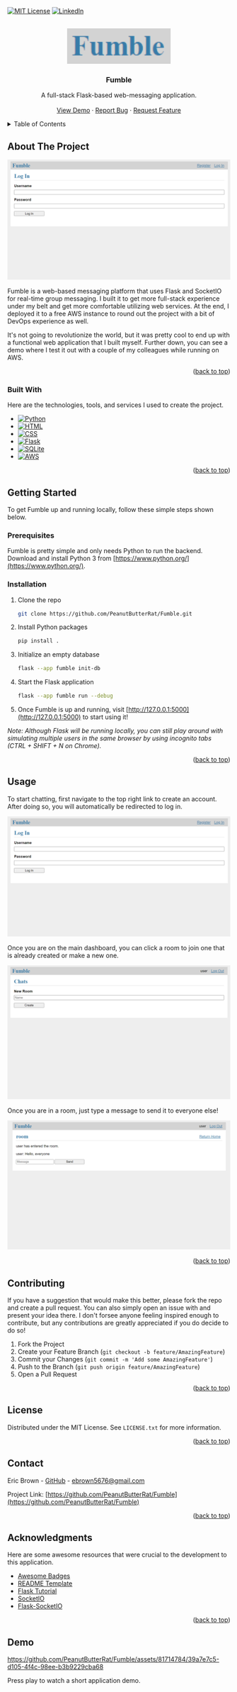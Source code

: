 <a name="readme-top"></a>


[![MIT License][license-shield]][license-url]
[![LinkedIn][linkedin-shield]][linkedin-url]


<!-- PROJECT LOGO -->
<br />
<div align="center">
  <a href="https://github.com/PeanutButterRat/Fumble">
    <img src="assets/logo.png" alt="Logo" height="80">
  </a>

  <h3 align="center">Fumble</h3>

  <p align="center">
    A full-stack Flask-based web-messaging application. 
    <br />
    <br />
    <a href="#demo">View Demo</a>
    ·
    <a href="https://github.com/PeanutButterRat/Fumble/issues">Report Bug</a>
    ·
    <a href="https://github.com/PeanutButterRat/Fumble/issues">Request Feature</a>
  </p>
</div>



<!-- TABLE OF CONTENTS -->
<details>
  <summary>Table of Contents</summary>
  <ol>
    <li>
      <a href="#about-the-project">About The Project</a>
      <ul>
        <li><a href="#built-with">Built With</a></li>
      </ul>
    </li>
    <li>
      <a href="#getting-started">Getting Started</a>
      <ul>
        <li><a href="#prerequisites">Prerequisites</a></li>
        <li><a href="#installation">Installation</a></li>
      </ul>
    </li>
    <li><a href="#usage">Usage</a></li>
    <li><a href="#contributing">Contributing</a></li>
    <li><a href="#license">License</a></li>
    <li><a href="#contact">Contact</a></li>
    <li><a href="#acknowledgments">Acknowledgments</a></li>
    <li><a href="#demo">Demo</a></li>
  </ol>
</details>



<!-- ABOUT THE PROJECT -->
## About The Project

![Fumble Screen Shot](/assets/login.png)

Fumble is a web-based messaging platform that uses Flask and SocketIO for real-time group messaging. I built it to get more full-stack experience under my belt and get more comfortable utilizing web services. At the end, I deployed it to a free AWS instance to round out the project with a bit of DevOps experience as well. 

It's not going to revolutionize the world, but it was pretty cool to end up with a functional web application that I built myself. Further down, you can see a demo where I test it out with a couple of my colleagues while running on AWS.

<p align="right">(<a href="#readme-top">back to top</a>)</p>



### Built With

Here are the technologies, tools, and services I used to create the project.

* [![Python][Python]][Python-url]
* [![HTML][HTML]][HTML-url]
* [![CSS][CSS]][CSS-url]
* [![Flask][Flask]][Flask-url]
* [![SQLite][SQLite]][SQLite-url]
* [![AWS][AWS]][AWS-url]

<p align="right">(<a href="#readme-top">back to top</a>)</p>



<!-- GETTING STARTED -->
## Getting Started

To get Fumble up and running locally, follow these simple steps shown below.

### Prerequisites

Fumble is pretty simple and only needs Python to run the backend. Download and install Python 3 from [https://www.python.org/](https://www.python.org/).

### Installation

1. Clone the repo
   ```sh
   git clone https://github.com/PeanutButterRat/Fumble.git
   ```
2. Install Python packages
   ```sh
   pip install .
   ```
3. Initialize an empty database
   ```sh
   flask --app fumble init-db
   ```
3. Start the Flask application
   ```sh
   flask --app fumble run --debug
   ```
4. Once Fumble is up and running, visit [http://127.0.0.1:5000](http://127.0.0.1:5000) to start using it!

_Note: Although Flask will be running locally, you can still play around with simulating multiple users in the same browser by using incognito tabs (CTRL + SHIFT + N on Chrome)._ 

<p align="right">(<a href="#readme-top">back to top</a>)</p>



<!-- USAGE EXAMPLES -->
## Usage

To start chatting, first navigate to the top right link to create an account. After doing so, you will automatically be redirected to log in.

![Log In](/assets/login.png)

Once you are on the main dashboard, you can click a room to join one that is already created or make a new one.

![Rooms](/assets/rooms.png)

Once you are in a room, just type a message to send it to everyone else!

![Chat](/assets/chat.png)

<p align="right">(<a href="#readme-top">back to top</a>)</p>


<!-- CONTRIBUTING -->
## Contributing

If you have a suggestion that would make this better, please fork the repo and create a pull request. You can also simply open an issue with and present your idea there. I don't forsee anyone feeling inspired enough to contribute, but any contributions are greatly appreciated if you do decide to do so!

1. Fork the Project
2. Create your Feature Branch (`git checkout -b feature/AmazingFeature`)
3. Commit your Changes (`git commit -m 'Add some AmazingFeature'`)
4. Push to the Branch (`git push origin feature/AmazingFeature`)
5. Open a Pull Request

<p align="right">(<a href="#readme-top">back to top</a>)</p>



<!-- LICENSE -->
## License

Distributed under the MIT License. See `LICENSE.txt` for more information.

<p align="right">(<a href="#readme-top">back to top</a>)</p>



<!-- CONTACT -->
## Contact

Eric Brown - [GitHub](https://github.com/PeanutButterRat) - ebrown5676@gmail.com

Project Link: [https://github.com/PeanutButterRat/Fumble](https://github.com/PeanutButterRat/Fumble)

<p align="right">(<a href="#readme-top">back to top</a>)</p>



<!-- ACKNOWLEDGMENTS -->
## Acknowledgments

Here are some awesome resources that were crucial to the development to this application.

* [Awesome Badges](https://dev.to/envoy_/150-badges-for-github-pnk)
* [README Template](https://github.com/othneildrew/Best-README-Template)
* [Flask Tutorial](https://flask.palletsprojects.com/en/2.3.x/tutorial/)
* [SocketIO](https://socket.io/)
* [Flask-SocketIO](https://flask-socketio.readthedocs.io/en/latest/)

<p align="right">(<a href="#readme-top">back to top</a>)</p>


[license-shield]: https://img.shields.io/github/license/othneildrew/Best-README-Template.svg?style=for-the-badge
[license-url]: https://github.com/PeanutButterRat/Fumble/LICENSE
[linkedin-shield]: https://img.shields.io/badge/-LinkedIn-black.svg?style=for-the-badge&logo=linkedin&colorB=555
[linkedin-url]: https://www.linkedin.com/in/eric-brown-b0a258202/

[product-screenshot]: images/screenshot.png

[Flask]: https://img.shields.io/badge/Flask-000000?style=for-the-badge&logo=flask&logoColor=white
[Flask-url]: https://flask.palletsprojects.com/en/2.3.x/
[SQLite]: https://img.shields.io/badge/SQLite-07405E?style=for-the-badge&logo=sqlite&logoColor=white
[SQLite-url]: https://www.sqlite.org/index.html
[AWS]: https://img.shields.io/badge/Amazon_AWS-232F3E?style=for-the-badge&logo=amazon-aws&logoColor=white
[AWS-url]: https://aws.amazon.com/?nc2=h_lg
[Python]: https://img.shields.io/badge/Python-3776AB?style=for-the-badge&logo=python&logoColor=white
[Python-url]: https://www.python.org/
[HTML]: https://img.shields.io/badge/HTML-239120?style=for-the-badge&logo=html5&logoColor=white
[HTML-url]: https://developer.mozilla.org/en-US/docs/Learn/Getting_started_with_the_web/HTML_basics
[CSS]: https://img.shields.io/badge/CSS-239120?&style=for-the-badge&logo=css3&logoColor=white
[CSS-url]: https://developer.mozilla.org/en-US/docs/Web/CSS

<!-- DEMO -->
## Demo

https://github.com/PeanutButterRat/Fumble/assets/81714784/39a7e7c5-d105-4f4c-98ee-b3b9229cba68

Press play to watch a short application demo.
